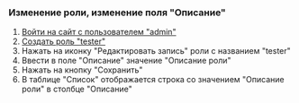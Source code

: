 ### Изменение роли, изменение поля "Описание"

1. [Войти на сайт с пользователем "admin"](../../../../0.%20Шаги/1.%20Войти%20на%20сайт%20с%20пользователем%20username.md)
1. [Создать роль "tester"](../../../../0.%20Шаги/4.%20Создать%20роль%20с%20именем%20userrole.md)
1. Нажать на иконку "Редактировать запись" роли с названием "tester"
1. Ввести в поле "Описание" значение "Описание роли"
1. Нажать на кнопку "Сохранить"
1. В таблице "Список" отображается строка со значением "Описание роли" в столбце "Описание"